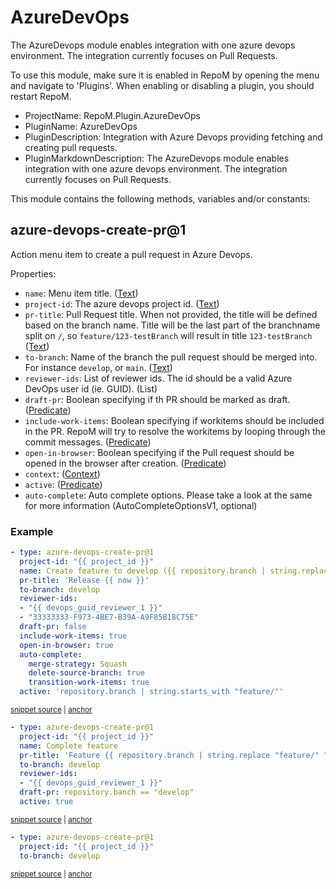 # AzureDevOps

The AzureDevops module enables integration with one azure devops environment. The integration currently focuses on Pull Requests.

To use this module, make sure it is enabled in RepoM by opening the menu and navigate to 'Plugins'. When enabling or disabling a plugin, you should restart RepoM.

- ProjectName: RepoM.Plugin.AzureDevOps
- PluginName: AzureDevOps
- PluginDescription: Integration with Azure Devops providing fetching and creating pull requests.
- PluginMarkdownDescription: The AzureDevops module enables integration with one azure devops environment. The integration currently focuses on Pull Requests.

This module contains the following methods, variables and/or constants:

## azure-devops-create-pr@1

Action menu item to create a pull request in Azure Devops.

Properties:

- `name`: Menu item title. ([Text](https://this-is.com/Text))
- `project-id`: The azure devops project id. ([Text](https://this-is.com/Text))
- `pr-title`: Pull Request title. When not provided, the title will be defined based on the branch name.
Title will be the last part of the branchname split on `/`, so `feature/123-testBranch` will result in title `123-testBranch` ([Text](https://this-is.com/Text))
- `to-branch`: Name of the branch the pull request should be merged into. For instance `develop`, or `main`. ([Text](https://this-is.com/Text))
- `reviewer-ids`: List of reviewer ids. The id should be a valid Azure DevOps user id (ie. GUID). (List<Text>)
- `draft-pr`: Boolean specifying if th PR should be marked as draft. ([Predicate](https://this-is.com/Predicate))
- `include-work-items`: Boolean specifying if workitems should be included in the PR. RepoM will try to resolve the workitems by looping through the commit messages. ([Predicate](https://this-is.com/Predicate))
- `open-in-browser`: Boolean specifying if the Pull request should be opened in the browser after creation. ([Predicate](https://this-is.com/Predicate))
- `context`:  ([Context](https://this-is.com/Context))
- `active`:  ([Predicate](https://this-is.com/Predicate))
- `auto-complete`: Auto complete options. Please take a look at the same for more information (AutoCompleteOptionsV1, optional)

### Example
      
<!-- snippet: azure-devops-create-pr@1-scenario01 -->
<a id='snippet-azure-devops-create-pr@1-scenario01'></a>
```yaml
- type: azure-devops-create-pr@1
  project-id: "{{ project_id }}"
  name: Create feature to develop ({{ repository.branch | string.replace "feature/" "" | string.strip | string.truncate 20 ".." }})
  pr-title: 'Release {{ now }}'
  to-branch: develop
  reviewer-ids:
  - "{{ devops_guid_reviewer_1 }}"
  - "33333333-F973-4BE7-B39A-A9F85B18C75E"
  draft-pr: false
  include-work-items: true
  open-in-browser: true
  auto-complete:
    merge-strategy: Squash
    delete-source-branch: true
    transition-work-items: true
  active: 'repository.branch | string.starts_with "feature/"'
```
<sup><a href='/tests/RepoM.Plugin.AzureDevOps.Tests/ActionMenu/IntegrationTests/AzureDevopsCreatePrV1Tests.CreatePullRequestScenario01.testfile.yaml#L10-L29' title='Snippet source file'>snippet source</a> | <a href='#snippet-azure-devops-create-pr@1-scenario01' title='Start of snippet'>anchor</a></sup>
<!-- endSnippet -->
    
<!-- snippet: azure-devops-create-pr@1-scenario02 -->
<a id='snippet-azure-devops-create-pr@1-scenario02'></a>
```yaml
- type: azure-devops-create-pr@1
  project-id: "{{ project_id }}"
  name: Complete feature
  pr-title: 'Feature {{ repository.branch | string.replace "feature/" "" }}'
  to-branch: develop
  reviewer-ids:
  - "{{ devops_guid_reviewer_1 }}"
  draft-pr: repository.banch == "develop"
  active: true
```
<sup><a href='/tests/RepoM.Plugin.AzureDevOps.Tests/ActionMenu/IntegrationTests/AzureDevopsCreatePrV1Tests.CreatePullRequestScenario01.testfile.yaml#L31-L43' title='Snippet source file'>snippet source</a> | <a href='#snippet-azure-devops-create-pr@1-scenario02' title='Start of snippet'>anchor</a></sup>
<!-- endSnippet -->
    
<!-- snippet: azure-devops-create-pr@1-scenario03 -->
<a id='snippet-azure-devops-create-pr@1-scenario03'></a>
```yaml
- type: azure-devops-create-pr@1
  project-id: "{{ project_id }}"
  to-branch: develop
```
<sup><a href='/tests/RepoM.Plugin.AzureDevOps.Tests/ActionMenu/IntegrationTests/AzureDevopsCreatePrV1Tests.CreatePullRequestScenario01.testfile.yaml#L45-L51' title='Snippet source file'>snippet source</a> | <a href='#snippet-azure-devops-create-pr@1-scenario03' title='Start of snippet'>anchor</a></sup>
<!-- endSnippet -->
    
